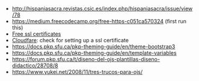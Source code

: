 * http://hispaniasacra.revistas.csic.es/index.php/hispaniasacra/issue/view/78
* https://medium.freecodecamp.org/free-https-c051ca570324  (first run this)
* [Free ssl certificates](https://geekflare.com/free-ssl-tls-certificate/)
* [Cloudfare](https://www.cloudflare.com/#what-is-cloudflare): check for setting up a ssl certificate
* https://docs.pkp.sfu.ca/pkp-theming-guide/en/theme-bootstrap3
* https://docs.pkp.sfu.ca/pkp-theming-guide/en/template-variables
* https://forum.pkp.sfu.ca/t/diseno-del-ojs-plantillas-diseno-didactico/28708/8
* https://www.yukei.net/2008/11/tres-trucos-para-ojs/